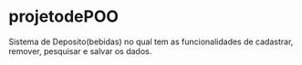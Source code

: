 # projetodePOO
Sistema de Deposito(bebidas) no qual tem as funcionalidades de cadastrar, remover, pesquisar e salvar os dados. 
